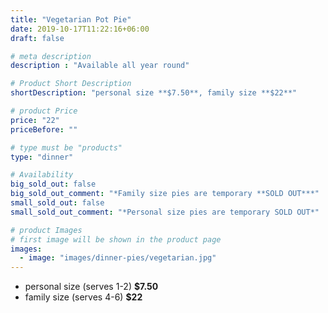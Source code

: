 ```yaml
---
title: "Vegetarian Pot Pie"
date: 2019-10-17T11:22:16+06:00
draft: false

# meta description
description : "Available all year round"

# Product Short Description
shortDescription: "personal size **$7.50**, family size **$22**"

# product Price
price: "22"
priceBefore: ""

# type must be "products"
type: "dinner"

# Availability
big_sold_out: false
big_sold_out_comment: "*Family size pies are temporary **SOLD OUT***"
small_sold_out: false
small_sold_out_comment: "*Personal size pies are temporary SOLD OUT*"

# product Images
# first image will be shown in the product page
images:
  - image: "images/dinner-pies/vegetarian.jpg"
---
```


- personal size (serves 1-2) **$7.50**
- family size (serves 4-6) **$22**